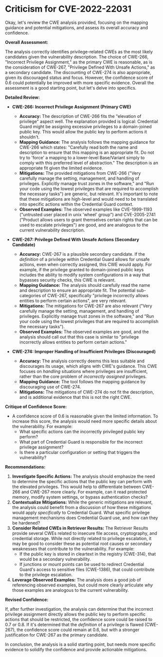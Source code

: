 # Criticism for CVE-2022-22031

Okay, let's review the CWE analysis provided, focusing on the mapping guidance and potential mitigations, and assess its overall accuracy and confidence.

**Overall Assessment:**

The analysis correctly identifies privilege-related CWEs as the most likely candidates given the vulnerability description. The choice of CWE-266, "Incorrect Privilege Assignment," as the primary CWE is reasonable, as is the consideration of CWE-267, "Privilege Defined With Unsafe Actions," as a secondary candidate.  The discounting of CWE-274 is also appropriate, given its discouraged status and focus. However, the confidence score of 0.6 could potentially be improved with more specific evidence. Overall the assessment is a good starting point, but let's delve into specifics.

**Detailed Review:**

*   **CWE-266: Incorrect Privilege Assignment (Primary CWE)**

    *   **Accuracy:** The description of CWE-266 fits the "elevation of privilege" aspect well. The explanation provided is logical: Credential Guard might be assigning excessive privileges to a domain-joined public key. This would allow the public key to perform actions it shouldn't.
    *   **Mapping Guidance:** The analysis follows the mapping guidance for CWE-266 which states: "Carefully read both the name and description to ensure that this mapping is an appropriate fit. Do not try to 'force' a mapping to a lower-level Base/Variant simply to comply with this preferred level of abstraction."  The description is an appropriate fit given the limited evidence.
    *   **Mitigations:** The provided mitigations from CWE-266 ("Very carefully manage the setting, management, and handling of privileges. Explicitly manage trust zones in the software," and "Run your code using the lowest privileges that are required to accomplish the necessary tasks") are generic, but relevant. It's important to note that these mitigations are high-level and would need to be translated into specific actions within the Credential Guard context.
    *   **Observed Examples:** The observed examples like CVE-1999-1193 ("untrusted user placed in unix 'wheel' group") and CVE-2005-2741 ("Product allows users to grant themselves certain rights that can be used to escalate privileges") are good, and are analogous to the current vulnerability description.

*   **CWE-267: Privilege Defined With Unsafe Actions (Secondary Candidate)**

    *   **Accuracy:** CWE-267 is a plausible secondary candidate. If the *definition* of a privilege within Credential Guard allows for unsafe actions, even when correctly assigned, this CWE would apply. For example, if the privilege granted to domain-joined public keys includes the ability to modify system configurations in a way that bypasses security checks, this CWE is relevant.
    *   **Mapping Guidance:** The analysis should carefully read the name and description to ensure an appropriate fit. The potential sub-categories of CWE-267, specifically "privilege incorrectly allows entities to perform certain actions", are very relevant.
    *   **Mitigations:** The mitigations for CWE-267 are also relevant ("Very carefully manage the setting, management, and handling of privileges. Explicitly manage trust zones in the software," and "Run your code using the lowest privileges that are required to accomplish the necessary tasks").
    *   **Observed Examples:** The observed examples are good, and the analysis should call out that this case is similar to  "privilege incorrectly allows entities to perform certain actions."

*   **CWE-274: Improper Handling of Insufficient Privileges (Discouraged)**

    *   **Accuracy:** The analysis correctly deems this less suitable and discourages its usage, which aligns with CWE's guidance. This CWE focuses on *handling* situations where privileges are insufficient, rather than the core problem of *incorrectly assigned* privileges.
    *   **Mapping Guidance:** The tool follows the mapping guidance by discouraging use of CWE-274.
    *   **Mitigations:** The mitigations of CWE-274 do not fit the description, and is additional evidence that this is not the right CWE.

**Critique of Confidence Score:**

*   A confidence score of 0.6 is reasonable given the limited information. To increase this score, the analysis would need more specific details about the vulnerability. For example:
    *   What specific actions can the incorrectly privileged public key perform?
    *   What part of Credential Guard is responsible for the incorrect privilege assignment?
    *   Is there a particular configuration or setting that triggers the vulnerability?

**Recommendations:**

1.  **Investigate Specific Actions:** The analysis should emphasize the need to determine the specific actions that the public key can perform with the elevated privileges. This would help to differentiate between CWE-266 and CWE-267 more clearly. For example, can it read protected memory, modify system settings, or bypass authentication checks?
2.  **Contextualize Mitigations:** While the generic mitigations are relevant, the analysis could benefit from a discussion of how these mitigations would apply *specifically* to Credential Guard. What specific privilege management mechanisms does Credential Guard use, and how can they be hardened?
3.  **Consider Related CWEs in Retriever Results:** The Retriever Results provide several CWEs related to insecure file access, cryptography, and credential storage. While not directly related to privilege escalation, it may be good to consider these as potential root causes or secondary weaknesses that contribute to the vulnerability. For example:
    * If the public key is stored in cleartext in the registry (CWE-314), that would be a secondary vulnerability.
    * If junctions or mount points can be used to redirect Credential Guard's access to sensitive files (CWE-1386), that could contribute to the privilege escalation.
4.  **Leverage Observed Examples:** The analysis does a good job of referencing observed examples, but could more clearly articulate *why* those examples are analogous to the current vulnerability.

**Revised Confidence:**

If, after further investigation, the analysis can determine that the incorrect privilege assignment directly allows the public key to perform specific actions that should be restricted, the confidence score could be raised to 0.7 or 0.8. If it's determined that the *definition* of a privilege is flawed (CWE-267), the confidence score could remain at 0.6, but with a stronger justification for CWE-267 as the primary candidate.

In conclusion, the analysis is a solid starting point, but needs more specific evidence to solidify the confidence and provide actionable mitigations.